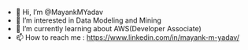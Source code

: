- 👋 Hi, I’m @MayankMYadav
- 👀 I’m interested in Data Modeling and Mining
- 🌱 I’m currently learning about AWS(Developer Associate)
- 📫 How to reach me : https://www.linkedin.com/in/mayank-m-yadav/

<!---
MayankMYadav/MayankMYadav is a ✨ special ✨ repository because its `README.md` (this file) appears on your GitHub profile.
You can click the Preview link to take a look at your changes.
--->

